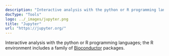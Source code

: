 ```yaml
---
description: "Interactive analysis with the python or R programming languages; the R environment includes a family of Bioconductor packages."
docType: "Tools"
logo: ../_images/jupyter.png
title: "Jupyter"
url: "https://jupyter.org/"
---
```


Interactive analysis with the python or R programming languages; the R environment includes a family of [Bioconductor](https://www.bioconductor.org/) packages.
